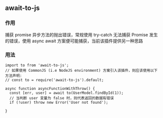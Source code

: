 ## await-to-js

### 作用

捕获 promise 异步方法的抛出错误，常规使用 try-catch 无法捕获 Promise 发生的错误，使用 async await 方案便可能捕获，当前该插件提供另一种思路

### 用法

```
import to from 'await-to-js';
// 如果使用 CommonJS (i.e NodeJS environment) 方案引入该插件，则应该使用以下方法声明:
// const to = require('await-to-js').default;

async function asyncFunctionWithThrow() {
  const [err, user] = await to(UserModel.findById(1));
  // 当判断 user 变量为 false 时，则代表返回的数据有错误
  if (!user) throw new Error('User not found');

}

```
